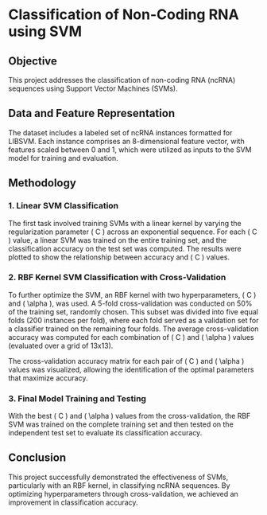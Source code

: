 # Classification of Non-Coding RNA using SVM

## Objective
This project addresses the classification of non-coding RNA (ncRNA) sequences using Support Vector Machines (SVMs).

## Data and Feature Representation
The dataset includes a labeled set of ncRNA instances formatted for LIBSVM. Each instance comprises an 8-dimensional feature vector, with features scaled between 0 and 1, which were utilized as inputs to the SVM model for training and evaluation.

## Methodology
### 1. Linear SVM Classification
The first task involved training SVMs with a linear kernel by varying the regularization parameter \( C \) across an exponential sequence. For each \( C \) value, a linear SVM was trained on the entire training set, and the classification accuracy on the test set was computed. The results were plotted to show the relationship between accuracy and \( C \) values.

### 2. RBF Kernel SVM Classification with Cross-Validation
To further optimize the SVM, an RBF kernel with two hyperparameters, \( C \) and \( \alpha \), was used. A 5-fold cross-validation was conducted on 50% of the training set, randomly chosen. This subset was divided into five equal folds (200 instances per fold), where each fold served as a validation set for a classifier trained on the remaining four folds. The average cross-validation accuracy was computed for each combination of \( C \) and \( \alpha \) values (evaluated over a grid of 13x13).

The cross-validation accuracy matrix for each pair of \( C \) and \( \alpha \) values was visualized, allowing the identification of the optimal parameters that maximize accuracy.

### 3. Final Model Training and Testing
With the best \( C \) and \( \alpha \) values from the cross-validation, the RBF SVM was trained on the complete training set and then tested on the independent test set to evaluate its classification accuracy.

## Conclusion
This project successfully demonstrated the effectiveness of SVMs, particularly with an RBF kernel, in classifying ncRNA sequences. By optimizing hyperparameters through cross-validation, we achieved an improvement in classification accuracy.
